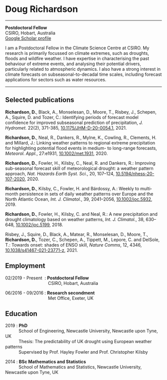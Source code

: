 Doug Richardson
============

-------------------     ----------------------------
**Postdoctoral Fellow**  
CSIRO, Hobart, Australia  
[Google Scholar profile](https://scholar.google.com.au/citations?user=syAWxsEAAAAJ&hl=en)

I am a Postdoctoral Fellow in the Climate Science Centre at CSIRO. My research is primarily focussed on climate extremes, such as droughts, floods and wildfire weather. I have expertise in characterising the past behaviour of extreme events, and analysing their potential drivers, particularly related to atmospheric dynamics. I also have a strong interest in climate forecasts on subseasonal-to-decadal time scales, including forecast applications for sectors such as water resources.
-------------------     ----------------------------

Selected publications
------------

**Richardson, D.**, Black, A., Monselesan, D., Moore, T., Risbey, J., Schepen, A., Squire, D. and Tozer, C.: Identifying periods of forecast model confidence for improved subseasonal prediction of precipitation, *J. Hydromet.* 22(2), 371-385, [10.1175/JHM-D-20-0054.1](https://doi.org/10.1175/JHM-D-20-0054.1), 2021.

**Richardson, D.**, Neal, R., Dankers, R., Mylne, K., Cowling, R., Clements, H. and Millard, J.: Linking weather patterns to regional extreme precipitation for highlighting potential flood events in medium- to long-range forecasts, *Meteorol. Appl.*, 27:e1931, [10.1002/met.1931](https://doi.org/10.1002/met.1931), 2020.

**Richardson, D.**, Fowler, H., Kilsby, C., Neal, R. and Dankers, R.: Improving sub-seasonal forecast skill of meteorological drought: a weather pattern approach, *Nat. Hazards Earth Syst. Sci.*, 20, 107–124, [10.5194/nhess-20-107-2020](https://www.nat-hazards-earth-syst-sci.net/20/107/2020/), 2020.

**Richardson, D.**, Kilsby, C., Fowler, H. and Bárdossy, A.: Weekly to multi‐month persistence in sets of daily weather patterns over Europe and the North Atlantic Ocean, *Int. J. Climatol.*, 39, 2041–2056, [10.1002/joc.5932](https://doi.org/10.1002/joc.5932), 2019.

**Richardson, D.**, Fowler, H., Kilsby, C. and Neal, R.: A new precipitation and drought climatology based on weather patterns, *Int. J. Climatol.*, 38, 630–648, [10.1002/joc.5199](https://doi.org/10.1002/joc.5199), 2018.

Risbey, J., Squire, D., Black, A., Matear, R., Monselesan, D., Moore, T., **Richardson, D.**, Tozer, C., Schepen, A., Tippett, M., Lepore, C. and DelSole, T.: Towards onset: shades of ENSO skill, *Nature Comms*, 12, 4346, [10.1038/s41467-021-23771-z](https://10.1038/s41467-021-23771-z), 2021.


Employment
------------

02/2019 - Present&nbsp;
:    **Postdoctoral Fellow**  
&nbsp; &nbsp; &nbsp; &nbsp; &nbsp; &nbsp; &nbsp; &nbsp; &nbsp; &nbsp; &nbsp; &nbsp; &nbsp; &nbsp; &nbsp; &nbsp; &nbsp; &nbsp;CSIRO, Hobart, Australia

06/2016 - 09/2016
:    **Research secondment**  
&nbsp; &nbsp; &nbsp; &nbsp; &nbsp; &nbsp; &nbsp; &nbsp; &nbsp; &nbsp; &nbsp; &nbsp; &nbsp; &nbsp; &nbsp; &nbsp; &nbsp; &nbsp;Met Office, Exeter, UK

Education
------------

2019
:    **PhD**  
&nbsp; &nbsp; &nbsp; &nbsp; &nbsp; &nbsp;School of Engineering, Newcastle University, Newcastle upon Tyne, UK  
&nbsp; &nbsp; &nbsp; &nbsp; &nbsp; &nbsp;Thesis: The predictability of UK drought using European weather patterns  
&nbsp; &nbsp; &nbsp; &nbsp; &nbsp; &nbsp;Supervised by Prof. Hayley Fowler and Prof. Christopher Kilsby  

2014
: **BSc Mathematics and Statistics**  
&nbsp; &nbsp; &nbsp; &nbsp; &nbsp; &nbsp;School of Mathematics and Statistics, Newcastle University, Newcastle upon Tyne, UK
